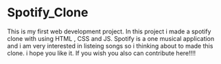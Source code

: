 # Spotify_Clone
This is my first web development project. In this project i made a spotify clone with using HTML , CSS and JS. Spotify is a one musical application and i am very interested in listeing songs so i thinking about to made this clone. i hope you like it.
If you wish you also can contribute here!!!!
